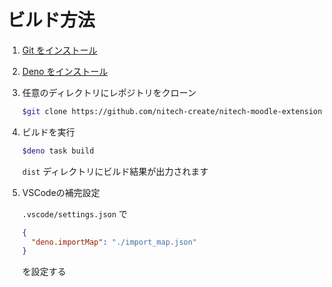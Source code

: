 # ビルド方法

1. [Git をインストール](https://git-scm.com/book/ja/v2/)

2. [Deno をインストール](https://deno.land/manual/getting_started/installation)

3. 任意のディレクトリにレポジトリをクローン
   
   ```sh
   $git clone https://github.com/nitech-create/nitech-moodle-extension-40a.git
   ```

4. ビルドを実行
   
   ```sh
   $deno task build
   ```
   
    `dist` ディレクトリにビルド結果が出力されます

5. VSCodeの補完設定

   `.vscode/settings.json` で
   ```json
   {
     "deno.importMap": "./import_map.json"
   }
   ```

   を設定する
